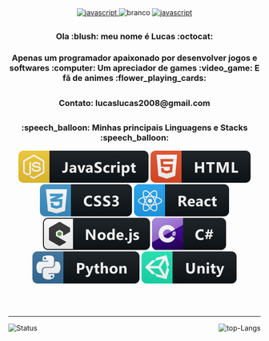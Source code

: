 <div align="center">
  <a href="https://www.linkedin.com/in/lucas-barbosa-rosa/" target="blank">
    <img alt="javascript" src="https://www.flaticon.com/svg/vstatic/svg/174/174857.svg?token=exp=1614964284~hmac=604983a4264d6a57c95bd09a79b75d31" width="50px" />
  </a>
  <img alt="branco" src="https://cdn.hipwallpaper.com/i/68/40/OYQpnX.png" width="50px" />
  <a href="https://myanimelist.net/profile/fogo5000" target="blank">
    <img alt="javascript" src="https://cdn.myanimelist.net/img/sp/icon/apple-touch-icon-256.png" width="50px" />
  </a>
</div>

<h2></h2>

<h3 align="center">
  Ola :blush: meu nome é Lucas :octocat:
</h3>

<h3 align="center">
  Apenas um programador apaixonado por desenvolver jogos e softwares :computer: Um apreciador de games :video_game: E fã de animes :flower_playing_cards:
</h3>

<h2></h2>

<h3 align="center">
  Contato: lucaslucas2008@gmail.com
</h3>

<h2></h2>

<h3 align="center">
 :speech_balloon: Minhas principais Linguagens e Stacks :speech_balloon:
</h3>

<div align="center">
  <img alt="javascript" src="https://raw.githubusercontent.com/MikeCodesDotNET/ColoredBadges/master/svg/dev/languages/js.svg" />
  <img alt="html" src="https://raw.githubusercontent.com/MikeCodesDotNET/ColoredBadges/master/svg/dev/languages/html.svg" />
  <img alt="css" src="https://raw.githubusercontent.com/MikeCodesDotNET/ColoredBadges/master/svg/dev/languages/css3.svg" />
  <img alt="react" src="https://raw.githubusercontent.com/MikeCodesDotNET/ColoredBadges/master/svg/dev/frameworks/react.svg" />
  <img alt="node" src="https://raw.githubusercontent.com/MikeCodesDotNET/ColoredBadges/master/svg/dev/frameworks/nodejs_larger.svg" />
  <img alt="c#" src="https://raw.githubusercontent.com/MikeCodesDotNET/ColoredBadges/master/svg/dev/languages/csharp.svg" />
  <img alt="python" src="https://raw.githubusercontent.com/MikeCodesDotNET/ColoredBadges/master/svg/dev/languages/python.svg" />
  <img alt="unity" src="https://raw.githubusercontent.com/MikeCodesDotNET/ColoredBadges/master/svg/dev/frameworks/unity.svg" />
</div>

<br /><br />

---

<img align="left" alt="Status" src="https://github-readme-stats.vercel.app/api?username=fogo5000&show_icons=true&theme=dark" />

<img align="right" alt="top-Langs" src="https://github-readme-stats.vercel.app/api/top-langs/?username=fogo5000&layout=compact&theme=dark" />

<!--
